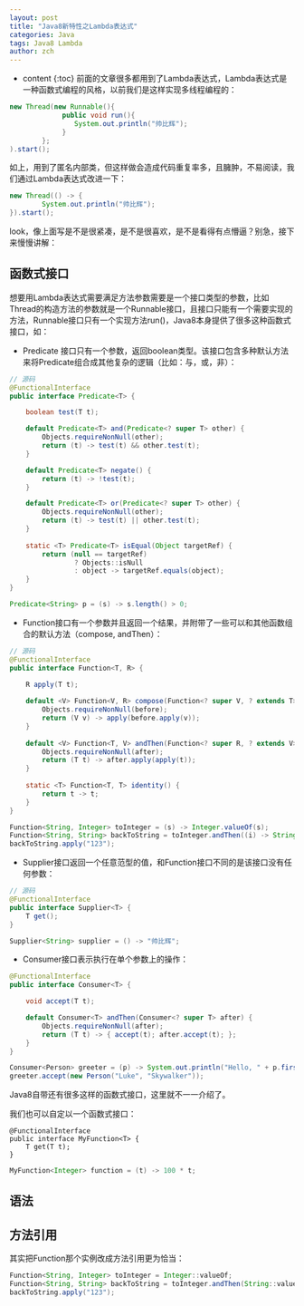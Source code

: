 ```yaml
---
layout: post
title: "Java8新特性之Lambda表达式"
categories: Java
tags: Java8 Lambda
author: zch
---
```


* content
{:toc}
前面的文章很多都用到了Lambda表达式，Lambda表达式是一种函数式编程的风格，以前我们是这样实现多线程编程的：

```java
new Thread(new Runnable(){
             public void run(){
                System.out.println("帅比辉");
             }
        };
).start();
```

如上，用到了匿名内部类，但这样做会造成代码重复率多，且臃肿，不易阅读，我们通过Lambda表达式改进一下：

```java
new Thread(() -> {
		System.out.println("帅比辉");
}).start();
```

look，像上面写是不是很紧凑，是不是很喜欢，是不是看得有点懵逼？别急，接下来慢慢讲解：







## 函数式接口

想要用Lambda表达式需要满足方法参数需要是一个接口类型的参数，比如Thread的构造方法的参数就是一个Runnable接口，且接口只能有一个需要实现的方法，Runnable接口只有一个实现方法run()，Java8本身提供了很多这种函数式接口，如：

- Predicate 接口只有一个参数，返回boolean类型。该接口包含多种默认方法来将Predicate组合成其他复杂的逻辑（比如：与，或，非）：

```java
// 源码
@FunctionalInterface
public interface Predicate<T> {

    boolean test(T t);

    default Predicate<T> and(Predicate<? super T> other) {
        Objects.requireNonNull(other);
        return (t) -> test(t) && other.test(t);
    }

    default Predicate<T> negate() {
        return (t) -> !test(t);
    }

    default Predicate<T> or(Predicate<? super T> other) {
        Objects.requireNonNull(other);
        return (t) -> test(t) || other.test(t);
    }
  
    static <T> Predicate<T> isEqual(Object targetRef) {
        return (null == targetRef)
                ? Objects::isNull
                : object -> targetRef.equals(object);
    }
}
```

```java
Predicate<String> p = (s) -> s.length() > 0;
```

- Function接口有一个参数并且返回一个结果，并附带了一些可以和其他函数组合的默认方法（compose, andThen）：

```java
// 源码
@FunctionalInterface
public interface Function<T, R> {

    R apply(T t);
  
    default <V> Function<V, R> compose(Function<? super V, ? extends T> before) {
        Objects.requireNonNull(before);
        return (V v) -> apply(before.apply(v));
    }
  
    default <V> Function<T, V> andThen(Function<? super R, ? extends V> after) {
        Objects.requireNonNull(after);
        return (T t) -> after.apply(apply(t));
    }
  
    static <T> Function<T, T> identity() {
        return t -> t;
    }
}
```

```java
Function<String, Integer> toInteger = (s) -> Integer.valueOf(s);
Function<String, String> backToString = toInteger.andThen((i) -> String.valueOf(i));
backToString.apply("123");
```

- Supplier接口返回一个任意范型的值，和Function接口不同的是该接口没有任何参数：

```java
// 源码
@FunctionalInterface
public interface Supplier<T> {
    T get();
}
```

```java
Supplier<String> supplier = () -> "帅比辉";
```

- Consumer接口表示执行在单个参数上的操作：

```java
@FunctionalInterface
public interface Consumer<T> {

    void accept(T t);

    default Consumer<T> andThen(Consumer<? super T> after) {
        Objects.requireNonNull(after);
        return (T t) -> { accept(t); after.accept(t); };
    }
}
```

```java
Consumer<Person> greeter = (p) -> System.out.println("Hello, " + p.firstName);
greeter.accept(new Person("Luke", "Skywalker"));
```





Java8自带还有很多这样的函数式接口，这里就不一一介绍了。

我们也可以自定以一个函数式接口：

```
@FunctionalInterface
public interface MyFunction<T> {
    T get(T t);
}
```

```java
MyFunction<Integer> function = (t) -> 100 * t;
```



## 语法







## 方法引用





其实把Function那个实例改成方法引用更为恰当：

```java
Function<String, Integer> toInteger = Integer::valueOf;
Function<String, String> backToString = toInteger.andThen(String::valueOf);
backToString.apply("123");
```


